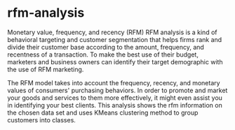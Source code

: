 # rfm-analysis
Monetary value, frequency, and recency (RFM)
RFM analysis is a kind of behavioral targeting and customer segmentation that helps firms rank and divide their customer base according to the amount, frequency, and recentness of a transaction. To make the best use of their budget, marketers and business owners can identify their target demographic with the use of RFM marketing.

The RFM model takes into account the frequency, recency, and monetary values of consumers' purchasing behaviors. In order to promote and market your goods and services to them more effectively, it might even assist you in identifying your best clients.
This analysis shows the rfm information on the chosen data set and uses KMeans clustering method to group customers into classes. 
